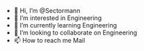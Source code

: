 - 👋 Hi, I’m @Sectormann
- 👀 I’m interested in Engineering
- 🌱 I’m currently learning Engineering
- 💞️ I’m looking to collaborate on Engineering
- 📫 How to reach me Mail
